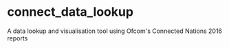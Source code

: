 # connect_data_lookup
A data lookup and visualisation tool using Ofcom's Connected Nations 2016 reports
